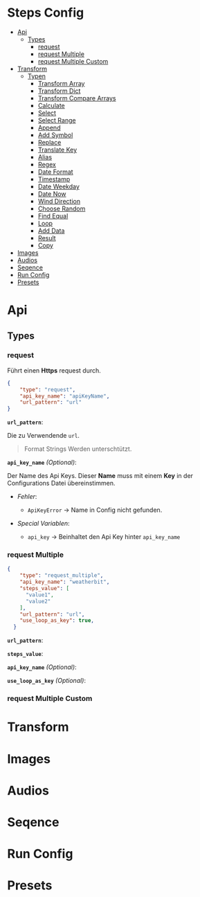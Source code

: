 # Steps Config

- [Api](#api)
  - [Types](#types)
    - [request](#request)
    - [request Multiple](#request-multiple)
    - [request Multiple Custom](#request-multiple-custom)
- [Transform](#transform)
  - [Typen](#typen)
    - [Transform Array](#transform-array)
    - [Transform Dict](#transform-dict)
    - [Transform Compare Arrays](#transform-compare-arrays)
    - [Calculate](#calculate)
    - [Select](#select)
    - [Select Range](#select-range)
    - [Append](#append)
    - [Add Symbol](#add-symbol)
    - [Replace](#replace)
    - [Translate Key](#translate-key)
    - [Alias](#alias)
    - [Regex](#regex)
    - [Date Format](#date-format)
    - [Timestamp](#timestamp)
    - [Date Weekday](#date-weekday)
    - [Date Now](#date-now)
    - [Wind Direction](#wind-direction)
    - [Choose Random](#choose-random)
    - [Find Equal](#find-equal)
    - [Loop](#loop)
    - [Add Data](#add-data)
    - [Result](#result)
    - [Copy](#copy)
- [Images](#images)
- [Audios](#audios)
- [Seqence](#seqence)
- [Run Config](#run-config)
- [Presets](#presets)
  
<!-- TODO Description-->

# Api

<!-- TODO Description-->

## Types

### request

Führt einen **Https** request durch.

```JSON
{
    "type": "request",
    "api_key_name": "apiKeyName",
    "url_pattern": "url"
}
```

**`url_pattern`**:

Die zu Verwendende `url`.

> Format Strings Werden unterschtützt.

**`api_key_name`** _(Optional)_:

Der Name des Api Keys. Dieser **Name** muss mit einem **Key** in der Configurations Datei übereinstimmen.

- _Fehler_:

  - `ApiKeyError` -> Name in Config nicht gefunden.

- _Special Variablen_:

  - `api_key` -> Beinhaltet den Api Key hinter `api_key_name`

<!--TODO-->

### request Multiple

<!-- TODO Description-->

```JSON
{
    "type": "request_multiple",
    "api_key_name": "weatherbit",
    "steps_value": [
      "value1",
      "value2"
    ],
    "url_pattern": "url",
    "use_loop_as_key": true,
  }
```

**`url_pattern`**:

<!--TODO-->

**`steps_value`**:

<!--TODO-->

**`api_key_name`** _(Optional)_:

<!--TODO-->

**`use_loop_as_key`** _(Optional)_:

<!--TODO-->

### request Multiple Custom

<!--TODO-->

# Transform

<!--TODO-->

# Images

<!--TODO-->

# Audios

<!--TODO-->

# Seqence

<!--TODO-->

# Run Config

<!--TODO-->

# Presets

<!--TODO-->
